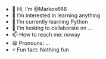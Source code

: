 - 👋 Hi, I’m @Markos666
- 👀 I’m interested in learning anything
- 🌱 I’m currently learning Python
- 💞️ I’m looking to collaborate on ...
- 📫 How to reach me: noway
- 😄 Pronouns: ...
- ⚡ Fun fact: Nothing fun

<!---
Markos666/Markos666 is a ✨ special ✨ repository because its `README.md` (this file) appears on your GitHub profile.
You can click the Preview link to take a look at your changes.
--->
